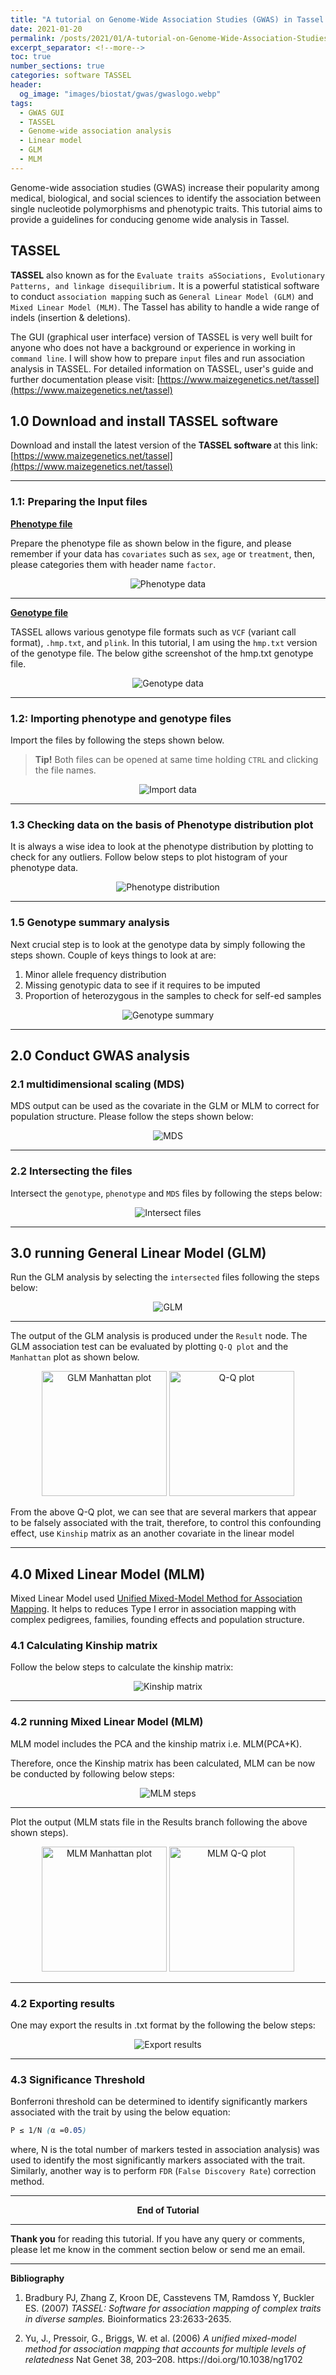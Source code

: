 ```yaml
---
title: "A tutorial on Genome-Wide Association Studies (GWAS) in Tassel (GUI)"
date: 2021-01-20
permalink: /posts/2021/01/A-tutorial-on-Genome-Wide-Association-Studies/
excerpt_separator: <!--more-->
toc: true
number_sections: true
categories: software TASSEL
header: 
  og_image: "images/biostat/gwas/gwaslogo.webp"
tags: 
  - GWAS GUI
  - TASSEL
  - Genome-wide association analysis
  - Linear model
  - GLM
  - MLM
---
```


Genome-wide association studies (GWAS) increase their popularity among medical, biological, and social sciences to identify the association between single nucleotide polymorphisms and phenotypic traits. This tutorial aims to provide a guidelines for conducing genome wide analysis in Tassel.

<!--more-->

## TASSEL
__TASSEL__ also known as for the `Evaluate traits aSSociations, Evolutionary Patterns, and linkage disequilibrium.` It is a powerful statistical software to conduct `association mapping` such as `General Linear Model (GLM)` and `Mixed Linear Model (MLM)`. The Tassel has ability to handle a wide range of indels (insertion & deletions).

The GUI (graphical user interface) version of TASSEL is very well built for anyone who does not have a background or experience in working in `command line`. I will show how to prepare `input` files and run association analysis in TASSEL. For detailed information on TASSEL, user's guide and further documentation please visit: 
[https://www.maizegenetics.net/tassel](https://www.maizegenetics.net/tassel)

## 1.0 Download and install TASSEL software 
Download and install the latest version of the <strong> TASSEL software </strong> at this link:
[https://www.maizegenetics.net/tassel](https://www.maizegenetics.net/tassel)

---

### 1.1: Preparing the Input files
 
<b><u>Phenotype  file</u></b>

Prepare the phenotype file as shown below in the figure, and please remember if your data has `covariates` such as `sex`, `age` or `treatment`, then, please categories them with header name `factor`.

<center><img src="/images/biostat/gwas/pheno.png" alt="Phenotype data"></center>

---
<b><u> Genotype file</u></b>

TASSEL allows various genotype file formats such as `VCF` (variant call format), `.hmp.txt`, and `plink`. In this tutorial, I am using the `hmp.txt` version of the genotype file. The below githe screenshot of the hmp.txt genotype file. 

<center><img src="/images/biostat/gwas/geno.JPG" alt="Genotype data"></center>

---

### 1.2: Importing phenotype and genotype files 
Import the files by following the steps shown below.
> __Tip!__ Both files can be opened at same time holding `CTRL` and clicking the file names. 

<center><img src="/images/biostat/gwas/importfiles.gif" alt="Import data"></center>

---

### 1.3 Checking data on the basis of Phenotype distribution plot
It is always a wise idea to look at the phenotype distribution by plotting to check for any outliers. Follow below steps to plot histogram of your phenotype data.

<center><img src="/images/biostat/gwas/phenoplot.gif" alt="Phenotype distribution"></center>

---

### 1.5 Genotype summary analysis 
Next crucial step is to look at the genotype data by simply following the steps shown.
Couple of keys things to look at are:
<ol>
  <li>Minor allele frequency distribution </li>
  <li>Missing genotypic data to see if it requires to be imputed </li>
  <li>Proportion of heterozygous in the samples to check for self-ed samples </li>
</ol>

<center><img src="/images/biostat/gwas/genosummary.gif" alt="Genotype summary"></center>
<hr>

  
## 2.0 Conduct GWAS analysis 

### 2.1 multidimensional scaling (MDS) 
MDS output can be used as the covariate in the GLM or MLM to correct for population structure.
Please follow the steps shown below:

<center><img src="/images/biostat/gwas/mds.gif" alt="MDS"></center>
  
---

### 2.2 Intersecting the files 
Intersect the `genotype`, `phenotype` and `MDS` files by following the steps below:

<center><img src="/images/biostat/gwas/intersect.gif" alt="Intersect files"></center>

---

## 3.0 running General Linear Model (GLM) 
Run the GLM analysis by selecting the `intersected` files following the steps below:

<center><img src="/images/biostat/gwas/glm.gif" alt="GLM"></center>

---

The output of the GLM analysis is produced under the `Result` node. The GLM association test can be evaluated by plotting `Q-Q plot` and the `Manhattan` plot as shown below. 

<center>
<img src="/images/biostat/gwas/manhattan.png" width="auto" height="200" alt="GLM Manhattan plot">
<img src="/images/biostat/gwas/qqplot.png" width="auto" height="200" alt="Q-Q plot">
</center>

From the above Q-Q plot, we can see that are several markers that appear to be falsely associated with the trait, therefore, to control this confounding effect, use `Kinship` matrix as an another covariate in the linear model

---

## 4.0 Mixed Linear Model (MLM)  

Mixed Linear Model used [Unified Mixed-Model Method for Association Mapping](https://www.nature.com/articles/ng1702). It helps to reduces Type I error in association mapping with complex pedigrees, families, founding effects and population structure.

### 4.1 Calculating Kinship matrix 
Follow the below steps to calculate the kinship matrix:

<center><img src="/images/biostat/gwas/kinship.gif"  alt="Kinship matrix"></center>

---

### 4.2 running Mixed Linear Model (MLM)  
MLM model includes the PCA and the kinship matrix i.e. MLM(PCA+K).

Therefore, once the Kinship matrix has been calculated, MLM can be now be conducted by following below steps:

<center><img src="/images/biostat/gwas/mlm.gif"  alt="MLM steps"></center>

---

Plot the output (MLM stats file in the Results branch following the above shown steps).
<center>
<img src="/images/biostat/gwas/manhattanMlm.png" width="auto" height="200" alt="MLM Manhattan plot">
<img src="/images/biostat/gwas/qqmlm.png" width="auto" height="200" alt="MLM Q-Q plot">                                                           
</center>

---

### 4.2 Exporting results  
One may export the results in .txt format by the following the below steps:

<center><img src="/images/biostat/gwas/export.gif"  alt="Export results">
</center>

---

### 4.3 Significance Threshold

Bonferroni threshold can be determined to identify significantly markers associated with the trait  by using the below equation:

```scss
P ≤ 1/N (α =0.05)
```
where, N is the total number of markers tested in association analysis) was used to identify the most significantly markers associated with the trait. Similarly, another way is to perform `FDR` (`False Discovery Rate`) correction method.

---
<center> <b>End of Tutorial</b></center>

---

__Thank you__ for reading this tutorial. If you have any query or comments, please let me know in the comment section below or send me an email. 

---
<b> Bibliography </b>
<ol>
<li>
<p>	Bradbury PJ, Zhang Z, Kroon DE, Casstevens TM, Ramdoss Y, Buckler ES. (2007)<cite> TASSEL: Software for association mapping of complex traits in diverse samples.</cite> Bioinformatics 23:2633-2635.</p>
</li>
<li>
<p>Yu, J., Pressoir, G., Briggs, W. et al. (2006) <cite>A unified mixed-model method for association mapping that accounts for multiple levels of relatedness</cite> Nat Genet 38, 203–208. https://doi.org/10.1038/ng1702 </p>
</li>
</ol>